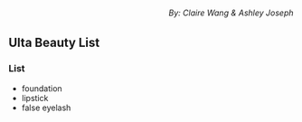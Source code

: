 ###### <p align="right">  By: Claire Wang & Ashley Joseph</p>

## **Ulta Beauty List** 

### **List**

- foundation
- lipstick
- false eyelash

